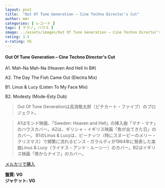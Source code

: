 ```yaml
---
layout: post
title:  "Out Of Tune Generation – Cine Techno Director's Cut"
author: mmr
categories: [ レコード ]
tags: [ テクノ, ハウス ]
image: ../assets/images/Out Of Tune Generation – Cine Techno Director's Cut.jpg
rating: 3.5
v-rating: VG
---
```


#### Out Of Tune Generation – Cine Techno Director's Cut

A1. Mah-Na Mah-Na (Heaven And Hell In B#)

A2. The Day The Fish Came Out (Electra Mix)

B1. Linus & Lucy (Listen To My Face Mix)

B2. Modesty (Mode-Esty Dub)

> Out Of Tune Generationは高浪敬太郎（ピチカート・ファイブ）のプロジェクト。

> A1はモンド映画、「Sweden: Heaven and Hell」の挿入曲「マナ・マナ」のハウスカバー。A2は、ギリシャ・イギリス映画「魚が出てきた日」のカバー。
B1のLinus & Lucyは、ピーナッツ（特にスヌーピーのメリー・クリスマス）で頻繁に流れるビンス・ガラルディが1964年に発表した楽曲Linus & Lucy（ライナス・アンド・ルーシー）のカバー。B2はイギリス映画「唇からナイフ」のカバー。

[メルカリで購入](https://jp.mercari.com/item/m61860876108)

<div class="mt-4 mb-4 d-flex align-items-center">
<strong class="mr-1">盤質: VG</strong>
</div>
<div class="mt-4 mb-4 d-flex align-items-center">
<strong class="mr-1">ジャケット: VG</strong>
</div>
